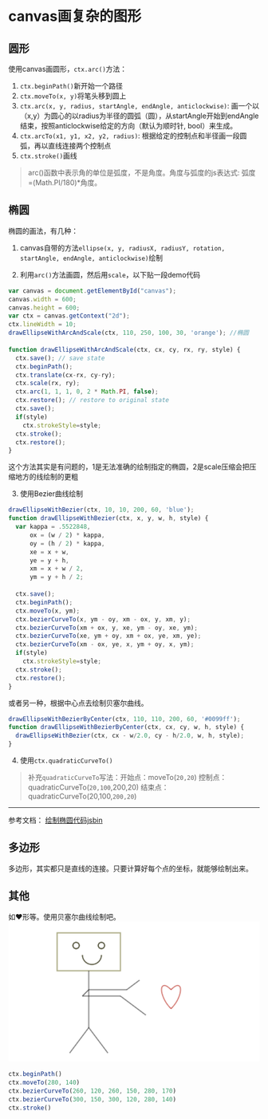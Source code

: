 # canvas画复杂的图形

## 圆形
使用canvas画圆形，`ctx.arc()`方法：
1. `ctx.beginPath()`新开始一个路径
2. `ctx.moveTo(x, y)`将笔头移到圆上
3. `ctx.arc(x, y, radius, startAngle, endAngle, anticlockwise)`: 画一个以（x,y）为圆心的以radius为半径的圆弧（圆），从startAngle开始到endAngle结束，按照anticlockwise给定的方向（默认为顺时针, bool）来生成。
4. `ctx.arcTo(x1, y1, x2, y2, radius)`: 根据给定的控制点和半径画一段圆弧，再以直线连接两个控制点
5. `ctx.stroke()`画线

> arc()函数中表示角的单位是弧度，不是角度。角度与弧度的js表达式: 弧度=(Math.PI/180)*角度。

## 椭圆

椭圆的画法，有几种：

1. canvas自带的方法`ellipse(x, y, radiusX, radiusY, rotation, startAngle, endAngle, anticlockwise)`绘制

2. 利用`arc()`方法画圆，然后用`scale`，以下贴一段demo代码
  
  ```js  
  var canvas = document.getElementById("canvas");
  canvas.width = 600;
  canvas.height = 600;
  var ctx = canvas.getContext("2d");
  ctx.lineWidth = 10;
  drawEllipseWithArcAndScale(ctx, 110, 250, 100, 30, 'orange'); //椭圆

  function drawEllipseWithArcAndScale(ctx, cx, cy, rx, ry, style) {
    ctx.save(); // save state
    ctx.beginPath();
    ctx.translate(cx-rx, cy-ry);
    ctx.scale(rx, ry);
    ctx.arc(1, 1, 1, 0, 2 * Math.PI, false);
    ctx.restore(); // restore to original state
    ctx.save();
    if(style)
      ctx.strokeStyle=style;
    ctx.stroke();
    ctx.restore();
  }
  ```

  这个方法其实是有问题的，1是无法准确的绘制指定的椭圆，2是scale压缩会把压缩地方的线绘制的更粗

3. 使用Bezier曲线绘制

  ```js  
  drawEllipseWithBezier(ctx, 10, 10, 200, 60, 'blue');
  function drawEllipseWithBezier(ctx, x, y, w, h, style) {
    var kappa = .5522848,
        ox = (w / 2) * kappa,
        oy = (h / 2) * kappa,
        xe = x + w,
        ye = y + h,
        xm = x + w / 2,
        ym = y + h / 2;

    ctx.save();
    ctx.beginPath();
    ctx.moveTo(x, ym);
    ctx.bezierCurveTo(x, ym - oy, xm - ox, y, xm, y);
    ctx.bezierCurveTo(xm + ox, y, xe, ym - oy, xe, ym);
    ctx.bezierCurveTo(xe, ym + oy, xm + ox, ye, xm, ye);
    ctx.bezierCurveTo(xm - ox, ye, x, ym + oy, x, ym);
    if(style)
      ctx.strokeStyle=style;
    ctx.stroke();
    ctx.restore();
  }
  ```

  或者另一种，根据中心点去绘制贝塞尔曲线。

  ```js  
  drawEllipseWithBezierByCenter(ctx, 110, 110, 200, 60, '#0099ff');
  function drawEllipseWithBezierByCenter(ctx, cx, cy, w, h, style) {
    drawEllipseWithBezier(ctx, cx - w/2.0, cy - h/2.0, w, h, style);
  }
  ```

4. 使用`ctx.quadraticCurveTo()`

  > 补充`quadraticCurveTo`写法：开始点：moveTo(`20,20`) 控制点：quadraticCurveTo(`20,100`,200,20) 结束点：quadraticCurveTo(20,100,`200,20`)

---
参考文档：
[绘制椭圆代码jsbin](http://jsbin.com/ovuret/722/edit?html,output)

## 多边形

多边形，其实都只是直线的连接。只要计算好每个点的坐标，就能够绘制出来。

## 其他

如❤️形等。使用贝塞尔曲线绘制吧。  
![其他图形](https://github.com/shaoxi2093/blog/blob/master/assets/canvas-other-shapes.png?raw=true)

```js
ctx.beginPath()
ctx.moveTo(280, 140)
ctx.bezierCurveTo(260, 120, 260, 150, 280, 170)
ctx.bezierCurveTo(300, 150, 300, 120, 280, 140)
ctx.stroke()
```
